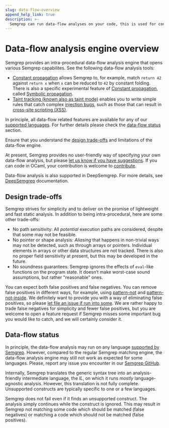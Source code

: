 ```yaml
---
slug: data-flow-overview
append_help_link: true
description: >-
  Semgrep can run data-flow analyses on your code, this is used for constant propagation and for taint tracking.
---
```


# Data-flow analysis engine overview

Semgrep provides an intra-procedural data-flow analysis engine that opens various Semgrep capabilites. See the following data-flow analysis tools:
- [Constant propagation](../constant-propagation/) allows Semgrep to, for example, match `return 42` against `return x` when `x` can be reduced to `42` by constant folding. There is also a specific experimental feature of [Constant propagation](../constant-propagation/), called [Symbolic propagation](/experiments/symbolic-propagation/).
- [Taint tracking (known also as taint mode)](../taint-mode/) enables you to write simple rules that catch complex [injection bugs](https://owasp.org/www-community/Injection_Flaws), such as those that can result in [cross-site scripting (XSS)](https://owasp.org/www-community/attacks/xss/).

In principle, all data-flow related features are available for any of our [supported languages](/supported-languages/). For further details please check the [data-flow status](#data-flow-status) section.

Ensure that you understand the [design trade-offs](#design-trade-offs) and limitations of the data-flow engine.

At present, Semgrep provides no user-friendly way of specifying your own data-flow analysis, but please [let us know if you have suggestions](https://github.com/returntocorp/semgrep/issues/new/choose). If you can code in OCaml, your contribution is welcome to [contribute](/docs/contributing/contributing/).

Data-flow analysis is also supported in DeepSemgrep. For more details, see [DeepSemgrep](/docs/deepsemgrep/) documentation.

## Design trade-offs

Semgrep strives for simplicity and to deliver on the promise of lightweight and fast static analysis. In addition to being intra-procedural, here are some other trade-offs:

- No path sensitivity: All _potential_ execution paths are considered, despite that some may not be feasible.
- No pointer or shape analysis: _Aliasing_ that happens in non-trivial ways may not be detected, such as through arrays or pointers. Individual elements in arrays or other data structures are not tracked. There is also no proper field sensitivity at present, but this may be developed in the future.
- No soundness guarantees: Semgrep ignores the effects of `eval`-like functions on the program state. It doesn’t make worst-case sound assumptions, but rather "reasonable" ones.

You can expect both false positives and false negatives. You can remove false positives in different ways, for example, using [pattern-not](../../rule-syntax/#pattern-not) and [pattern-not-inside](../../rule-syntax/#pattern-not-inside). We definitely want to provide you with a way of eliminating false positives, so please [let file an issue if run into some](https://github.com/returntocorp/semgrep/issues/new/choose). We are rather happy to trade false negatives for simplicity and fewer false positives, but you are welcome to open a feature request if Semgrep misses some important bug you would like to catch, and we will certainly consider it.

## Data-flow status

In principle, the data-flow analysis may run on any language [supported by Semgrep](/docs/supported-languages.md). However, compared to the regular Semgrep matching engine, the data-flow analysis engine may still not work as expected for some languages. Please, report any issue you encounter in our [Semgrep GitHub](https://github.com/returntocorp/semgrep/issues/new/choose).

Internally, Semgrep translates the generic syntax tree into an analysis-friendly intermediate language, the _IL_, on which it runs _mostly_ language-agnostic analysis. However, this translation is not fully complete. Unsupported constructs are typically specific to one or a few languages.

Semgrep does not fail even if it finds an unsupported construct. The analysis simply continues while the construct is ignored. This may result in Semgrep not matching some code which should be matched (false negatives) or matching a code which should not be matched (false positives).
